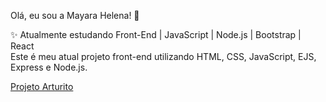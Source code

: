 Olá, eu sou a Mayara Helena! 🔭

✨ Atualmente estudando Front-End | JavaScript | Node.js | Bootstrap | React  
Este é meu atual projeto front-end utilizando HTML, CSS, JavaScript, EJS, Express e Node.js.  

<a href="https://projeto-arturito.onrender.com/" target="_blank" rel="noopener noreferrer">Projeto Arturito</a>
